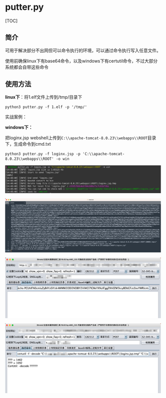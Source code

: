 # putter.py

[TOC]

## 简介

可用于解决部分不出网但可以命令执行的环境，可以通过命令执行写入任意文件。

使用前确保linux下有base64命令，以及windows下有certutil命令，不过大部分系统都会自带这些命令



## 使用方法

**linux下**：将1.elf文件上传到/tmp/目录下

```
python3 putter.py -f 1.elf -p '/tmp/'
```



实战案例：

**windows下：**

把loginx.jsp webshell上传到`C:\\apache-tomcat-8.0.23\\webapps\\ROOT`目录下，生成命令到cmd.txt

```
python3 putter.py -f loginx.jsp -p 'C:\\apache-tomcat-8.0.23\\webapps\\ROOT' -o win
```



![image-20230909144902111](./assets/image-20230909144902111.png)



![image-20230909144936953](./assets/image-20230909144936953.png)





![image-20230909145025720](./assets/image-20230909145025720.png)





![image-20230909145059373](./assets/image-20230909145059373.png)

